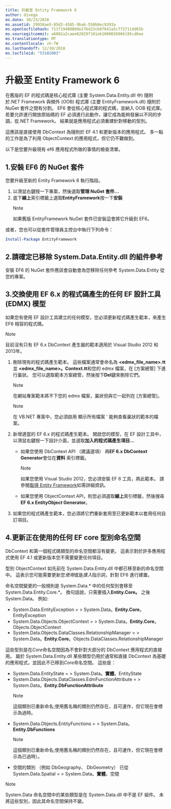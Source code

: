 ```yaml
---
title: 升級至 Entity Framework 6
author: divega
ms.date: 10/23/2016
ms.assetid: 29958ae5-85d3-4585-9ba6-550b8ec9393a
ms.openlocfilehash: 711f1940080de27bd23cb8f641a5c7f2711dd65b
ms.sourcegitcommit: a6082a2caee62029f101eb1000656966195cd6ee
ms.translationtype: MT
ms.contentlocale: zh-TW
ms.lasthandoff: 12/10/2018
ms.locfileid: "53182003"
---
```

# <a name="upgrading-to-entity-framework-6"></a>升級至 Entity Framework 6

在舊版的 EF 的程式碼是核心程式庫 (主要 System.Data.Entity.dll 中) 隨附於.NET Framework 與頻外 (OOB) 程式庫 (主要 EntityFramework.dll) 隨附於 NuGet 套件之間有分割。 EF6 會從核心程式庫的程式碼，並納入 OOB 程式庫。 若要允許進行開放原始碼的 EF 必須進行此動作，讓它成為能夠發展以不同的步調，從.NET Framework。 結果就是應用程式必須重建針對移動的型別。

這應該是直接使用 DbContext 為隨附於 EF 4.1 和更新版本的應用程式。 多一點的工作是為了利用 ObjectContext 的應用程式，但它仍不難做到。

以下是您要升級現有 ef6 應用程式所做的事情的檢查清單。

## <a name="1-install-the-ef6-nuget-package"></a>1.安裝 EF6 的 NuGet 套件

您要升級至新的 Entity Framework 6 執行階段。

1. 以滑鼠右鍵按一下專案，然後選取**管理 NuGet 套件...**  
2. 底下**線上**索引標籤上選取**EntityFramework**按一下**安裝**  
   > [!NOTE]
   > 如果舊版 EntityFramework NuGet 套件已安裝這會將它升級到 EF6。

或者，您也可以從套件管理員主控台中執行下列命令：

``` powershell
Install-Package EntityFramework
```

## <a name="2-ensure-that-assembly-references-to-systemdataentitydll-are-removed"></a>2.請確定已移除 System.Data.Entity.dll 的組件參考

安裝 EF6 的 NuGet 套件應該會自動會為您移除任何參考 System.Data.Entity 從您的專案。

## <a name="3-swap-any-ef-designer-edmx-models-to-use-ef-6x-code-generation"></a>3.交換使用 EF 6.x 的程式碼產生的任何 EF 設計工具 (EDMX) 模型

如果您有使用 EF 設計工具建立的任何模型，您必須更新程式碼產生範本，來產生 EF6 相容的程式碼。

> [!NOTE]
> 目前沒有只有 EF 6.x DbContext 產生器的範本適用於 Visual Studio 2012 和 2013年。

1. 刪除現有的程式碼產生範本。 這些檔案通常會命名為 **\<edmx_file_name\>.tt**並 **\<edmx_file_name\>。Context.tt**和您的 edmx 檔案，在 [方案總管] 下進行巢狀。 您可以選取範本方案總管，然後按下**Del**鍵來刪除它們。  
   > [!NOTE]
   > 在網站專案範本將不下您的 edmx 檔案，巢狀但與它一起列在 [方案總管]。  

   > [!NOTE]
   > 在 VB.NET 專案中，您必須啟用 顯示所有檔案 ' 能夠查看巢狀的範本的檔案。
2. 新增適當的 EF 6.x 的程式碼產生範本。 開啟您的模型，在 EF 設計工具中，以滑鼠右鍵按一下設計介面，並選取**加入的程式碼產生項目...**
    - 如果您使用 DbContext API （建議選項） 再**EF 6.x DbContext Generator**會位在**資料** 索引標籤。  
      > [!NOTE]
      > 如果您使用 Visual Studio 2012，您必須安裝 EF 6 工具，將此範本。 請參閱[取得 Entity Framework](~/ef6/fundamentals/install.md)如需詳細資訊。  

    - 如果您使用 ObjectContext API，則您必須選取**線上**索引標籤，然後搜尋**EF 6.x EntityObject Generator**。  
3. 如果您的程式碼產生範本，您必須將它們重新套用至已更新範本以套用任何自訂項目。

## <a name="4-update-namespaces-for-any-core-ef-types-being-used"></a>4.更新正在使用的任何 EF core 型別命名空間

DbContext 和第一個程式碼類型的命名空間都沒有變更。 這表示對於許多應用程式使用 EF 4.1 或更新版本您不需要變更任何項目。

型別 ObjectContext 如先前在 System.Data.Entity.dll 中都已移至新的命名空間中。 這表示您可能需要更新您*使用*或是*匯入*指示詞，針對 EF6 進行建置。

命名空間變更的一般規則是 System.Data.* 中的任何型別會移至 System.Data.Entity.Core.*。 換句話說，只需要插入**Entity.Core。** 之後 System.Data。 例如: 

- System.Data.EntityException = > System.Data。**Entity.Core**。EntityException  
- System.Data.Objects.ObjectContext = > System.Data。**Entity.Core**。Objects.ObjectContext  
- System.Data.Objects.DataClasses.RelationshipManager = > System.Data。**Entity.Core**。Objects.DataClasses.RelationshipManager  

這些型別是在*Core*命名空間因為不會針對大部分的 DbContext 應用程式的直接用。 屬於 System.Data.Entity.dll 某些類型仍用於通常和直接 DbContext 為基礎的應用程式，並因此不已移到*Core*命名空間。 這些是：

- System.Data.EntityState = > System.Data。**實體**。EntityState  
- System.Data.Objects.DataClasses.EdmFunctionAttribute = > System.Data。**Entity.DbFunctionAttribute**  
  > [!NOTE]
  > 這個類別已重新命名;使用舊名稱的類別仍然存在，且可運作，但它現在會標示為過時。  
- System.Data.Objects.EntityFunctions = > System.Data。**Entity.DbFunctions**  
  > [!NOTE]
  > 這個類別已重新命名;使用舊名稱的類別仍然存在，且可運作，但它現在會標示為已過時）。  
- 空間的類別 （例如 DbGeography、 DbGeometry） 已從 System.Data.Spatial = > System.Data。**實體**。空間

> [!NOTE]
> System.Data 命名空間中的某些類型是在 System.Data.dll 中不是 EF 組件。 未將這些型別，因此其命名空間保持不變。
